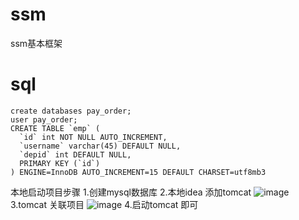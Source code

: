 # ssm
ssm基本框架

# sql
```
create databases pay_order;
user pay_order;
CREATE TABLE `emp` (
  `id` int NOT NULL AUTO_INCREMENT,
  `username` varchar(45) DEFAULT NULL,
  `depid` int DEFAULT NULL,
  PRIMARY KEY (`id`)
) ENGINE=InnoDB AUTO_INCREMENT=15 DEFAULT CHARSET=utf8mb3
```
本地启动项目步骤
1.创建mysql数据库
2.本地idea 添加tomcat 
![image](https://user-images.githubusercontent.com/23187572/206900229-c5fdea0c-5063-4634-bd6e-936d42d791ea.png)
3.tomcat 关联项目
![image](https://user-images.githubusercontent.com/23187572/206900248-934e6ba9-831f-4b81-a5e5-f5f7b61b5682.png)
4.启动tomcat 即可
